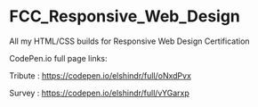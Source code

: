 # FCC_Responsive_Web_Design
 All my HTML/CSS builds for Responsive Web Design Certification

CodePen.io full page links:

Tribute : https://codepen.io/elshindr/full/oNxdPvx

Survey  : https://codepen.io/elshindr/full/vYGarxp
